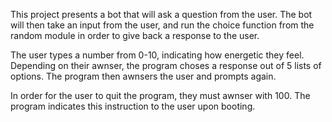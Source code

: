This project presents a bot that will ask a question from the user.
The bot will then take an input from the user, and run the choice function from the random module
in order to give back a response to the user.

The user types a number from 0-10, indicating how energetic they feel.
Depending on their awnser, the program choses a response out of 5 lists of options.
The program then awnsers the user and prompts again.

In order for the user to quit the program, they must awnser with 100.
The program indicates this instruction to the user upon booting.